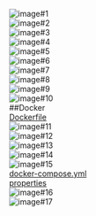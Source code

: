 ![image#1](figures/image1.JPG)
<br>
![image#2](figures/image2.JPG)
<br>
![image#3](figures/image3.JPG)
<br>
![image#4](figures/image4.JPG)
<br>
![image#5](figures/image5.JPG)
<br>
![image#6](figures/image6.JPG)
<br>
![image#7](figures/image7.JPG)
<br>
![image#8](figures/image8fixedCoordinates.JPG)
<br>
![image#9](figures/image9fixedtravis.JPG)
<br>
![image#10](figures/image10fixedgit.JPG)
<br>
##Docker
<br>
[Dockerfile](https://github.com/alexDev-92/spring-petclinic/blob/master/Dockerfile) 
<br>
![image#11](figures/docker2.JPG)
<br>
![image#12](figures/docker3.JPG)
<br>
![image#13](figures/dockerC1.JPG)
<br>
![image#14](figures/dockerC2.JPG)
<br>
![image#15](figures/dockerC3.JPG)
<br>
[docker-compose.yml](https://github.com/alexDev-92/spring-petclinic/blob/master/docker-compose.yml)
<br>
[properties](https://github.com/alexDev-92/spring-petclinic/blob/master/src/main/resources/application-mysql.properties)
<br>
![image#16](figures/dockerCA3.JPG)
<br>
![image#17](figures/dockerCA4.JPG)
